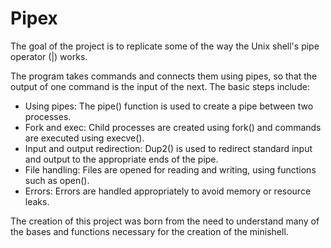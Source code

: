 # Pipex
The goal of the project is to replicate some of the way the Unix shell's pipe operator (|) works.

The program takes commands and connects them using pipes, so that the output of one command is the input of the next. The basic steps include:
- Using pipes: The pipe() function is used to create a pipe between two processes.
- Fork and exec: Child processes are created using fork() and commands are executed using execve().
- Input and output redirection: Dup2() is used to redirect standard input and output to the appropriate ends of the pipe.
- File handling: Files are opened for reading and writing, using functions such as open().
- Errors: Errors are handled appropriately to avoid memory or resource leaks.

The creation of this project was born from the need to understand many of the bases and functions necessary for the creation of the minishell.
